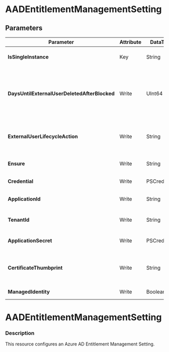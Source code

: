 ﻿# AADEntitlementManagementSetting

## Parameters

| Parameter | Attribute | DataType | Description | Allowed Values |
| --- | --- | --- | --- | --- |
| **IsSingleInstance** | Key | String | Specifies the resource is a single instance, the value must be 'Yes' |Yes|
| **DaysUntilExternalUserDeletedAfterBlocked** | Write | UInt64 | If externalUserLifecycleAction is blockSignInAndDelete, the duration, typically a number of days, after an external user is blocked from sign in before their account is deleted. ||
| **ExternalUserLifecycleAction** | Write | String | Automatic action that the service should take when an external user's last access package assignment is removed. |none, blockSignIn, blockSignInAndDelete|
| **Ensure** | Write | String | Present ensures the policy exists, absent ensures it is removed. |Present, Absent|
| **Credential** | Write | PSCredential | Credentials of the Intune Admin ||
| **ApplicationId** | Write | String | Id of the Azure Active Directory application to authenticate with. ||
| **TenantId** | Write | String | Id of the Azure Active Directory tenant used for authentication. ||
| **ApplicationSecret** | Write | PSCredential | Secret of the Azure Active Directory tenant used for authentication. ||
| **CertificateThumbprint** | Write | String | Thumbprint of the Azure Active Directory application's authentication certificate to use for authentication. ||
| **ManagedIdentity** | Write | Boolean | Managed ID being used for authentication. ||


# AADEntitlementManagementSetting

### Description

This resource configures an Azure AD Entitlement Management Setting.


